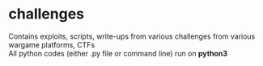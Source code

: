 # challenges
Contains exploits, scripts, write-ups from various challenges from various wargame platforms, CTFs<br/>
All python codes (either .py file or command line) run on **python3**
